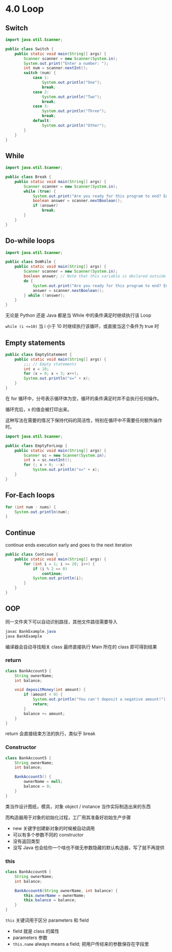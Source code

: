 # 4.0 Loop

## Switch

```java
import java.util.Scanner;

public class Switch {
    public static void main(String[] args) {
        Scanner scanner = new Scanner(System.in);
        System.out.print("Enter a number: ");
        int num = scanner.nextInt();
        switch (num) {
            case 1:
                System.out.println("One");
                break;
            case 2:
                System.out.println("Two");
                break;
            case 3:
                System.out.println("Three");
                break;
            default:
                System.out.println("Other");
        }
    }
}
```

## While

```java
import java.util.Scanner;

public class Break {
    public static void main(String[] args) {
        Scanner scanner = new Scanner(System.in);
        while (true) {
            System.out.print("Are you ready for this program to end? Enter true or false: ");
            boolean answer = scanner.nextBoolean();
            if (answer)
                break;
        }
    }
}
```

## Do-while loops

```java
import java.util.Scanner;

public class DoWhile {
    public static void main(String[] args) {
        Scanner scanner = new Scanner(System.in);
        boolean answer; // Note that this variable is declared outside the loop.
        do {
            System.out.print("Are you ready for this program to end? Enter true or false: ");
            answer = scanner.nextBoolean();
        } while (!answer);
    }
}
```

无论是 Python 还是 Java 都是当 While 中的条件满足时继续执行该 Loop

`while (i <=10)` 当 i 小于 10 时继续执行该循环，或直接当这个条件为 true 时

## Empty statements

```java
public class EmptyStatement {
    public static void main(String[] args) {
        ;;; // Empty statements
        int x = 10;
        for (x = 0; x < 3; x++);
        System.out.println("x=" + x);
    }
}
```

在 for 循环中，分号表示循环体为空，循环的条件满足时并不会执行任何操作。

循环完后，x 的值会被打印出来。

这种写法在需要的情况下保持代码的简洁性，特别在循环中不需要任何额外操作时。

```java
import java.util.Scanner;

public class EmptyForLoop {
    public static void main(String[] args) {
        Scanner sc = new Scanner(System.in);
        int x = sc.nextInt();
        for (; x > 0; --x)
            System.out.println("x=" + x);
    }
}
```

## For-Each loops

```java
for (int num : nums) {
    System.out.println(num);
}
```

## Continue

continue ends execution early and goes to the next iteration

```java
public class Continue {
    public static void main(String[] args) {
        for (int i = 1; i <= 20; i++) {
            if (i % 2 == 0)
                continue;
            System.out.println(i);
        }
    }
}
```

## OOP

同一文件夹下可以自动识别路径，其他文件路径需要导入

```java
javac BankExample.java
java BankExample
```

编译器会自动寻找相关 class 最终直接执行 Main 所在的 class 即可得到结果

### return

```java
class BankAccount3 {
    String ownerName;
    int balance;

    void depositMoney(int amount) {
        if (amount < 0) {
            System.out.println("You can't deposit a negative amount!");
            return;
        }
        balance += amount;
    }
}
```

return 会直接结束方法的执行，类似于 break

### Constructor

```java
class BankAccount5 {
    String ownerName;
    int balance;

    BankAccount5() {
        ownerName = null;
        balance = 0;
    }
}
```

类当作设计图纸，模具，对象 object / instance 当作实际制造出来的东西

而构造器用于对象的初始化过程，工厂用其准备好初始生产步骤

- new 关键字创建新对象的时候被自动调用
- 可以有多个参数不同的 constructor
- 没有返回类型
- 没写 Java 也会给你一个啥也不做无参数隐藏的默认构造器，写了就不再提供

### this

```java
class BankAccount6 {
    String ownerName;
    int balance;

    BankAccount6(String ownerName, int balance) {
        this.ownerName = ownerName;
        this.balance = balance;
    }
}
```

`this` 关键词用于区分 parameters 和 field

- field 就是 class 的属性
- parameters 参数
- `this.name` always means a field; 把用户传经来的参数保存在字段里